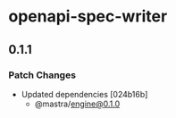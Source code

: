 # openapi-spec-writer

## 0.1.1

### Patch Changes

- Updated dependencies [024b16b]
  - @mastra/engine@0.1.0
